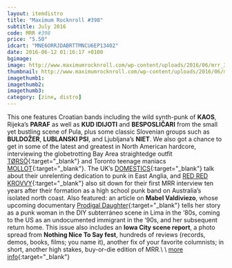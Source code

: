 ```yaml
---
layout: itemdistro
title: "Maximum Rocknroll #398"
subtitle: July 2016
code: MRR #398
price: "5.50"
idcart: "MNE6ORRJDABRTTMNCU6EP13402"
date: 2016-06-12 01:16:17 +0100
bgimage:
image: http://www.maximumrocknroll.com/wp-content/uploads/2016/06/mrr_398_cvr.jpg
thumbnail: http://www.maximumrocknroll.com/wp-content/uploads/2016/06/mrr_398_cvr.jpg
imagethumb1:
imagethumb2:
imagethumb3:
category: [zine, distro]
---
```


This one features Croatian bands including the wild synth-punk of **KAOS**, Rijeka’s **PARAF** as well as **KUD IDIJOTI** and **BESPOSLIČARI** from the small yet bustling scene of Pula, plus some classic Slovenian groups such as **BULDOŽER**, **LUBLANSKI PSI**, and Ljubljana’s **NIET**. We also got a chance to get in some of the latest and greatest in North American hardcore, interviewing the globetrotting Bay Area straightedge outfit [TØRSÖ](https://torsoxvx.bandcamp.com/){:target="_blank"} and Toronto teenage maniacs [MOLLOT](https://mollot.bandcamp.com/){:target="_blank"}. The UK’s [DOMESTICS](https://www.facebook.com/TheDomestics){:target="_blank"} talk about their unrelenting dedication to punk in East Anglia, and [RED RED KROVVY](https://soundcloud.com/red-red-krovvy){:target="_blank"} also sit down for their first MRR interview ten years after their formation as a high school punk band on Australia’s isolated north coast. Also featured: an article on **Mabel Valdiviezo**, whose upcoming documentary [Prodigal Daughter](http://www.maximumrocknroll.com/mrr-398/www.prodigaldaughterthemovie.com/){:target="_blank"} tells her story as a punk woman in the DIY subterráneo scene in Lima in the ‘80s, coming to the US as an undocumented immigrant in the ‘90s, and her subsequent return home. This issue also includes an **Iowa City scene report**, a photo spread from **Nothing Nice To Say fest**, hundreds of reviews (records, demos, books, films; you name it), another fix of your favorite columnists; in short, another high stakes, buy-or-die edition of MRR.\\
\\
[more info](http://www.maximumrocknroll.com){:target="_blank"}